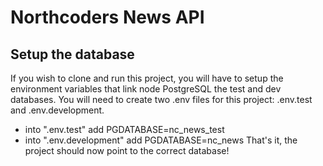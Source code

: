 # Northcoders News API

## Setup the database
If you wish to clone and run this project, you will have to setup the environment variables that link node PostgreSQL the test and dev databases.
You will need to create two .env files for this project: .env.test and .env.development. 
- into ".env.test" add PGDATABASE=nc_news_test
- into ".env.development" add PGDATABASE=nc_news
That's it, the project should now point to the correct database!